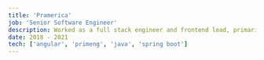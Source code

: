 ```yaml
---
title: 'Pramerica'
job: 'Senior Software Engineer'
description: Worked as a full stack engineer and frontend lead, primarily working on and completing the the migration of a complex Angular 1 codebase to Angular 8.
date: 2018 - 2021
tech: ['angular', 'primeng', 'java', 'spring boot']
---
```

